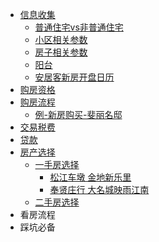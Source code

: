 - [信息收集](/信息收集)
  - [普通住宅vs非普通住宅](/普通住宅vs非普通住宅)
  - [小区相关参数](/小区相关参数)
  - [房子相关参数](/房子相关参数)
  - [阳台](/阳台)
  - [安居客新房开盘日历](/安居客新房开盘日历)
- [购房资格](/购房资格)
- [购房流程](/购房流程)
  - [例-新房购买-斐丽名邸](/例_新房购买_斐丽名邸)
- [交易税费](/交易税费)
- [贷款](/贷款)
- [房产选择](/房产选择)
  - [一手房选择](/一手房选择)
    - [松江车墩 金地新乐里](/松江车墩_金地新乐里)
    - [奉贤庄行 大名城映雨江南](/奉贤庄行_大名城映雨江南)
  - [二手房选择](/二手房选择)
- 看房流程
- 踩坑必备
